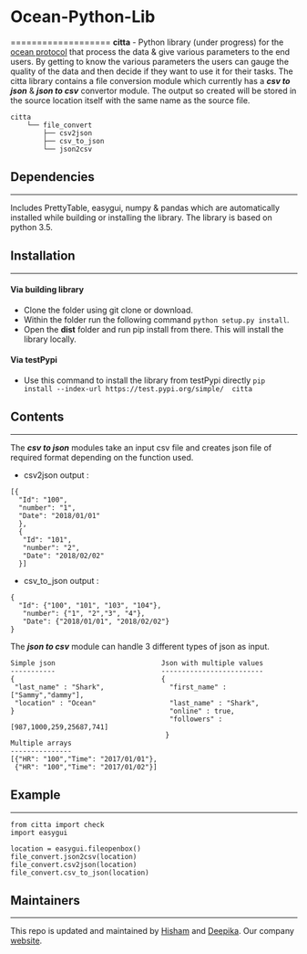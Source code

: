 # Ocean-Python-Lib
===================
**citta** - Python library (under progress) for the [ocean protocol](https://oceanprotocol.com/) that process the data &amp; give various parameters to the end users. 
By getting to know the various parameters the users can gauge the quality of the data and then decide if they want to use it for their tasks. The citta library contains a file conversion module which currently has a **_csv to json_** & **_json to csv_** convertor module. The output so created will be stored in the source location itself with the same name as the source file.
```
citta
    └── file_convert
        ├── csv2json
        ├── csv_to_json
        └── json2csv
```
## Dependencies
---------------
Includes PrettyTable, easygui, numpy & pandas which are automatically installed while building or installing the library. The library is based on python 3.5.

## Installation
---------------
#### Via building library
* Clone the folder using git clone or download.
* Within the folder run the following command `python setup.py install`.
* Open the **dist** folder and run pip install from there. This will install the library locally. 
#### Via testPypi
* Use this command to install the library from testPypi directly `pip install --index-url https://test.pypi.org/simple/  citta`
## Contents
-----------
The **_csv to json_** modules take an input csv file and creates json file of required format depending on the function used. 
* csv2json output :
```
[{
  "Id": "100",
  "number": "1",
  "Date": "2018/01/01"
  },
  {
   "Id": "101",
   "number": "2",
   "Date": "2018/02/02"
  }]
```
* csv_to_json output :
```
{
  "Id": {"100", "101", "103", "104"},
   "number": {"1", "2","3", "4"},
   "Date": {"2018/01/01", "2018/02/02"}
}
```
The **_json to csv_** module can handle 3 different types of json as input. 
```
Simple json                          Json with multiple values
-----------                          -------------------------
{                                    {
 "last_name" : "Shark",                "first_name" : ["Sammy","dammy"],
 "location" : "Ocean"                  "last_name" : "Shark",
}                                      "online" : true,
                                       "followers" : [987,1000,259,25687,741] 
                                      }
Multiple arrays
---------------
[{"HR": "100","Time": "2017/01/01"},
 {"HR": "100","Time": "2017/01/02"}]  
```

## Example
----------
```
from citta import check
import easygui

location = easygui.fileopenbox()
file_convert.json2csv(location)
file_convert.csv2json(location)
file_convert.csv_to_json(location)
```
## Maintainers
---------------
This repo is updated and maintained by [Hisham](https://github.com/Hisham-PM) and [Deepika](https://github.com/17Deepika). Our company [website](https://www.citta.ai/).
